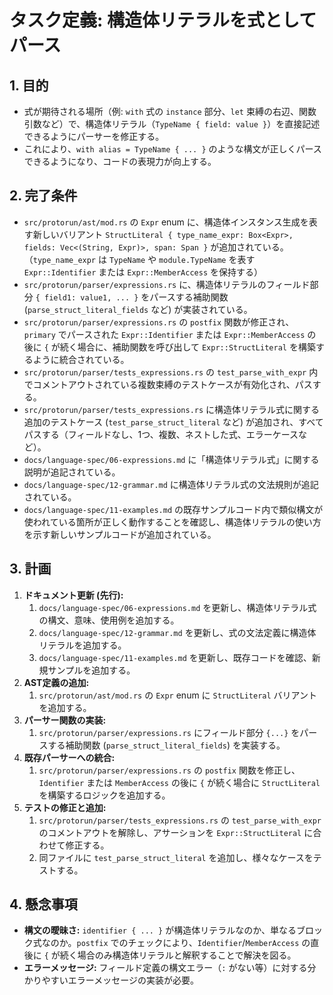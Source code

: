 # タスク定義: 構造体リテラルを式としてパース

## 1. 目的

-   式が期待される場所（例: `with` 式の `instance` 部分、`let` 束縛の右辺、関数引数など）で、構造体リテラル（`TypeName { field: value }`）を直接記述できるようにパーサーを修正する。
-   これにより、`with alias = TypeName { ... }` のような構文が正しくパースできるようになり、コードの表現力が向上する。

## 2. 完了条件

-   `src/protorun/ast/mod.rs` の `Expr` enum に、構造体インスタンス生成を表す新しいバリアント `StructLiteral { type_name_expr: Box<Expr>, fields: Vec<(String, Expr)>, span: Span }` が追加されている。（`type_name_expr` は `TypeName` や `module.TypeName` を表す `Expr::Identifier` または `Expr::MemberAccess` を保持する）
-   `src/protorun/parser/expressions.rs` に、構造体リテラルのフィールド部分 `{ field1: value1, ... }` をパースする補助関数 (`parse_struct_literal_fields` など) が実装されている。
-   `src/protorun/parser/expressions.rs` の `postfix` 関数が修正され、`primary` でパースされた `Expr::Identifier` または `Expr::MemberAccess` の後に `{` が続く場合に、補助関数を呼び出して `Expr::StructLiteral` を構築するように統合されている。
-   `src/protorun/parser/tests_expressions.rs` の `test_parse_with_expr` 内でコメントアウトされている複数束縛のテストケースが有効化され、パスする。
-   `src/protorun/parser/tests_expressions.rs` に構造体リテラル式に関する追加のテストケース (`test_parse_struct_literal` など) が追加され、すべてパスする（フィールドなし、1つ、複数、ネストした式、エラーケースなど）。
-   `docs/language-spec/06-expressions.md` に「構造体リテラル式」に関する説明が追記されている。
-   `docs/language-spec/12-grammar.md` に構造体リテラル式の文法規則が追記されている。
-   `docs/language-spec/11-examples.md` の既存サンプルコード内で類似構文が使われている箇所が正しく動作することを確認し、構造体リテラルの使い方を示す新しいサンプルコードが追加されている。

## 3. 計画

1.  **ドキュメント更新 (先行):**
    1.  `docs/language-spec/06-expressions.md` を更新し、構造体リテラル式の構文、意味、使用例を追加する。
    2.  `docs/language-spec/12-grammar.md` を更新し、式の文法定義に構造体リテラルを追加する。
    3.  `docs/language-spec/11-examples.md` を更新し、既存コードを確認、新規サンプルを追加する。
2.  **AST定義の追加:**
    1.  `src/protorun/ast/mod.rs` の `Expr` enum に `StructLiteral` バリアントを追加する。
3.  **パーサー関数の実装:**
    1.  `src/protorun/parser/expressions.rs` にフィールド部分 `{...}` をパースする補助関数 (`parse_struct_literal_fields`) を実装する。
4.  **既存パーサーへの統合:**
    1.  `src/protorun/parser/expressions.rs` の `postfix` 関数を修正し、`Identifier` または `MemberAccess` の後に `{` が続く場合に `StructLiteral` を構築するロジックを追加する。
5.  **テストの修正と追加:**
    1.  `src/protorun/parser/tests_expressions.rs` の `test_parse_with_expr` のコメントアウトを解除し、アサーションを `Expr::StructLiteral` に合わせて修正する。
    2.  同ファイルに `test_parse_struct_literal` を追加し、様々なケースをテストする。

## 4. 懸念事項

-   **構文の曖昧さ:** `identifier { ... }` が構造体リテラルなのか、単なるブロック式なのか。`postfix` でのチェックにより、`Identifier`/`MemberAccess` の直後に `{` が続く場合のみ構造体リテラルと解釈することで解決を図る。
-   **エラーメッセージ:** フィールド定義の構文エラー（`:` がない等）に対する分かりやすいエラーメッセージの実装が必要。
